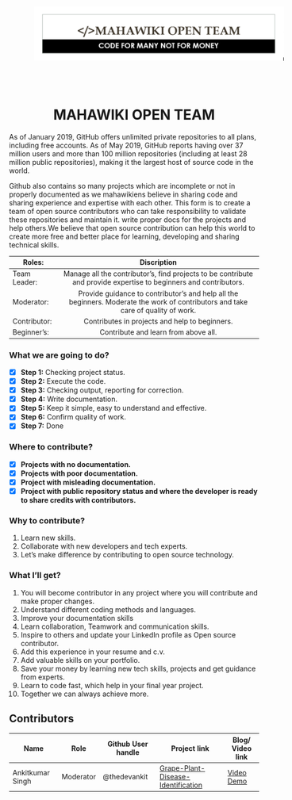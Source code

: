 
<img src="/images/Untitled22.png" alt="Markdown Monster icon" style="padding:50px"/>
<H1  align="center" ></>MAHAWIKI OPEN TEAM </H1>

As of January 2019, GitHub offers unlimited private repositories to all plans, including free accounts. 
As of May 2019, GitHub reports having over 37 million users and more than 100 million repositories (including at least 28 million public repositories),
making it the largest host of source code in the world.

Github also contains so many projects which are incomplete or not in properly documented as
we mahawikiens believe in sharing code and sharing experience and expertise with each other. This form is to create a team of open source contributors who can take responsibility to validate these repositories and maintain it. write proper docs for the projects and help others.We believe that open source contribution can help this world to create more free and better place for learning, developing and sharing  technical skills. 


| Roles:        | Discription       | 
| ------------- |:-------------:| 
| Team Leader:  | Manage all the contributor’s, find projects to be contribute and provide expertise to beginners and contributors.| 
| Moderator:    | Provide guidance to contributor’s and help all the beginners. Moderate the work of contributors and take care of quality of work.| 
| Contributor:  | Contributes in projects and help to beginners.   |  
| Beginner’s:   | Contribute and learn from above all.    |  


### What we are going to do?
- [x] **Step 1:**  Checking project status.
- [x] **Step 2:**   Execute the code.
- [x] **Step 3:**  Checking output, reporting for correction.
- [x] **Step 4:**  Write documentation.
- [x] **Step 5:**  Keep it simple, easy to understand and effective.
- [x] **Step 6:**  Confirm quality of work.
- [x] **Step 7:**  Done

### Where to contribute?
- [x] **Projects with no documentation.**
- [x] **Projects with poor documentation.**
- [x] **Project with misleading documentation.** 
- [x] **Project with public repository status and where the developer is ready to share credits with contributors.**
  
### Why to contribute?
 1. Learn new skills.
 2. Collaborate with new developers and tech experts.
 3. Let’s make difference by contributing to open source technology.

### What I’ll get?
1. You will become contributor in any project where you will contribute and make proper changes.
2. Understand different coding methods and languages.
3. Improve your documentation skills 
4. Learn collaboration, Teamwork and communication skills.
5. Inspire to others and update your LinkedIn profile as Open source contributor.
6. Add this experience in your resume and c.v.
7. Add valuable skills on your portfolio.
8. Save your money by learning new tech skills, projects and get guidance from experts.
9.  Learn to code fast, which help in your final year project.  
10. Together we can always achieve more.   


## Contributors 
|Name                 |  Role       | Github User handle |  Project link|  Blog/ Video link|
| ------------------- |-------------| ---------------------|-------------|-------------|
| Ankitkumar Singh    | Moderator|   @thedevankit   | [Grape-Plant-Disease-Identification](https://github.com/Anki7singh/Grape-Plant-Disease)    |[Video Demo ](https://youtu.be/UVxZw-MVGJ4)   |



 
